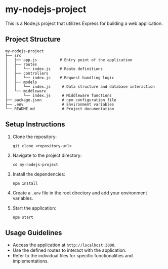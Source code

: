 # my-nodejs-project

This is a Node.js project that utilizes Express for building a web application.

## Project Structure

```
my-nodejs-project
├── src
│   ├── app.js          # Entry point of the application
│   ├── routes
│   │   └── index.js    # Route definitions
│   ├── controllers
│   │   └── index.js    # Request handling logic
│   ├── models
│   │   └── index.js     # Data structure and database interaction
│   └── middleware
│       └── index.js     # Middleware functions
├── package.json         # npm configuration file
├── .env                 # Environment variables
└── README.md            # Project documentation
```

## Setup Instructions

1. Clone the repository:
   ```
   git clone <repository-url>
   ```

2. Navigate to the project directory:
   ```
   cd my-nodejs-project
   ```

3. Install the dependencies:
   ```
   npm install
   ```

4. Create a `.env` file in the root directory and add your environment variables.

5. Start the application:
   ```
   npm start
   ```

## Usage Guidelines

- Access the application at `http://localhost:3000`.
- Use the defined routes to interact with the application.
- Refer to the individual files for specific functionalities and implementations.